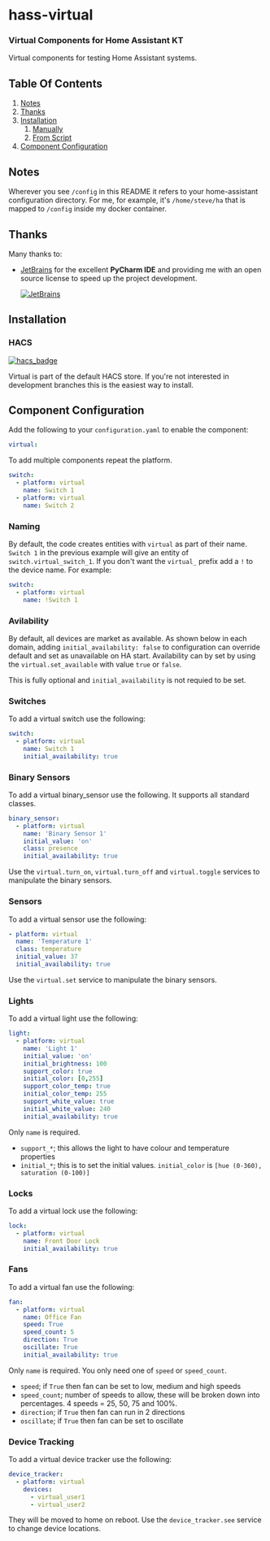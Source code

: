 # hass-virtual
### Virtual Components for Home Assistant KT
Virtual components for testing Home Assistant systems.

## Table Of Contents
1. [Notes](#Notes)
1. [Thanks](#Thanks)
1. [Installation](#Installation)
   1. [Manually](#Manually)
   1. [From Script](#From-Script)
1. [Component Configuration](#Component-Configuration)


## Notes
Wherever you see `/config` in this README it refers to your home-assistant
configuration directory. For me, for example, it's `/home/steve/ha` that is
mapped to `/config` inside my docker container.


## Thanks
Many thanks to:
* [JetBrains](https://www.jetbrains.com/?from=hass-aarlo) for the excellent
  **PyCharm IDE** and providing me with an open source license to speed up the
  project development.

  [![JetBrains](/images/jetbrains.svg)](https://www.jetbrains.com/?from=hass-aarlo)


## Installation

### HACS
[![hacs_badge](https://img.shields.io/badge/HACS-Default-orange.svg?style=for-the-badge)](https://github.com/custom-components/hacs)

Virtual is part of the default HACS store. If you're not interested in
development branches this is the easiest way to install.


## Component Configuration

Add the following to your `configuration.yaml` to enable the component:

```yaml
virtual:
```

To add multiple components repeat the platform.

```yaml
switch:
  - platform: virtual
    name: Switch 1
  - platform: virtual
    name: Switch 2
```

### Naming

By default, the code creates entities with `virtual` as part of their name.
`Switch 1` in the previous example will give an entity of
`switch.virtual_switch_1`. If you don't want the `virtual_` prefix add a `!`
to the device name. For example:

```yaml
switch:
  - platform: virtual
    name: !Switch 1
```


### Avilability

By default, all devices are market as available.
As shown below in each domain, adding `initial_availability: false`
to configuration can override default and set as unavailable on HA start.
Availability can by set by using the `virtual.set_available`
with value `true` or `false`.

This is fully optional and `initial_availability` is not requied to be set.


### Switches

To add a virtual switch use the following:

```yaml
switch:
  - platform: virtual
    name: Switch 1
    initial_availability: true
```


### Binary Sensors
To add a virtual binary_sensor use the following. It supports all standard
classes.

```yaml
binary_sensor:
  - platform: virtual
    name: 'Binary Sensor 1'
    initial_value: 'on'
    class: presence
    initial_availability: true
```

Use the `virtual.turn_on`, `virtual.turn_off` and `virtual.toggle` services to
manipulate the binary sensors.


### Sensors

To add a virtual sensor use the following:

```yaml
- platform: virtual
  name: 'Temperature 1'
  class: temperature
  initial_value: 37
  initial_availability: true
```

Use the `virtual.set` service to manipulate the binary sensors.


### Lights

To add a virtual light use the following:

```yaml
light:
  - platform: virtual
    name: 'Light 1'
    initial_value: 'on'
    initial_brightness: 100
    support_color: true
    initial_color: [0,255]
    support_color_temp: true
    initial_color_temp: 255
    support_white_value: true
    initial_white_value: 240
    initial_availability: true
```

Only `name` is required.
- `support_*`; this allows the light to have colour and temperature properties
- `initial_*`; this is to set the initial values. `initial_color` is `[hue
  (0-360), saturation (0-100)]`


### Locks

To add a virtual lock use the following:

```yaml
lock:
  - platform: virtual
    name: Front Door Lock
    initial_availability: true
```


### Fans

To add a virtual fan use the following:

```yaml
fan:
  - platform: virtual
    name: Office Fan
    speed: True
    speed_count: 5
    direction: True
    oscillate: True
    initial_availability: true
```

Only `name` is required. You only need one of `speed` or `speed_count`.
- `speed`; if `True` then fan can be set to low, medium and high speeds
- `speed_count`; number of speeds to allow, these will be broken down into
  percentages. 4 speeds = 25, 50, 75 and 100%.
- `direction`; if `True` then fan can run in 2 directions
- `oscillate`; if `True` then fan can be set to oscillate


### Device Tracking

To add a virtual device tracker use the following:

```yaml
device_tracker:
  - platform: virtual
    devices:
      - virtual_user1
      - virtual_user2
```

They will be moved to home on reboot. Use the `device_tracker.see` service to
change device locations.
